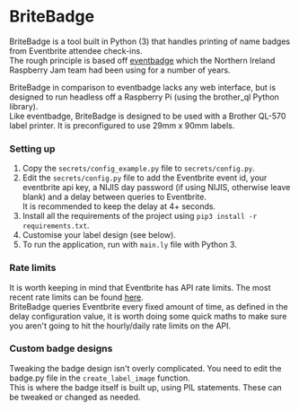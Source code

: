 # BriteBadge
BriteBadge is a tool built in Python (3) that handles printing of name badges from Eventbrite attendee check-ins.   
The rough principle is based off [eventbadge](https://github.com/triblondon/eventbadge) which the Northern Ireland Raspberry Jam team had been using for a number of years.   

BriteBadge in comparison to eventbadge lacks any web interface, but is designed to run headless off a Raspberry Pi (using the brother_ql Python library).   
Like eventbadge, BriteBadge is designed to be used with a Brother QL-570 label printer. It is preconfigured to use 29mm x 90mm labels.      

### Setting up
1. Copy the `secrets/config_example.py` file to `secrets/config.py`.   
2. Edit the `secrets/config.py` file to add the Eventbrite event id, your eventbrite api key, a NIJIS day password (if using NIJIS, otherwise leave blank) and a delay between queries to Eventbrite.   
It is recommended to keep the delay at 4+ seconds.   
3. Install all the requirements of the project using `pip3 install -r requirements.txt`.   
4. Customise your label design (see below).   
5. To run the application, run with `main.ly` file with Python 3.   


### Rate limits   
It is worth keeping in mind that Eventbrite has API rate limits. The most recent rate limits can be found [here](https://www.eventbrite.com/platform/docs/rate-limits).   
BriteBadge queries Eventbrite every fixed amount of time, as defined in the delay configuration value, it is worth doing some quick maths to make sure you aren't going to hit the hourly/daily rate limits on the API.   

### Custom badge designs   
Tweaking the badge design isn't overly complicated. You need to edit the badge.py file in the `create_label_image` function.   
This is where the badge itself is built up, using PIL statements. These can be tweaked or changed as needed.   